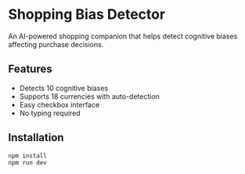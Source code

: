 # Shopping Bias Detector

An AI-powered shopping companion that helps detect cognitive biases affecting purchase decisions.

## Features
- Detects 10 cognitive biases
- Supports 18 currencies with auto-detection
- Easy checkbox interface
- No typing required

## Installation
```bash
npm install
npm run dev
